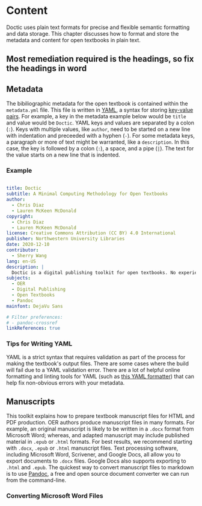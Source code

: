 # Content

Doctic uses plain text formats for precise and flexible semantic formatting and data storage. This chapter discusses how to format and store the metadata and content for open textbooks in plain text. 

## Most remediation required is the headings, so fix the headings in word

## Metadata

The bibiliographic metadata for the open textbook is contained within the `metadata.yml` file. This file is written in [YAML](https://en.wikipedia.org/wiki/YAML), a syntax for storing [key-value pairs](https://en.wikipedia.org/wiki/Attribute%E2%80%93value_pair). For example, a key in the metadata example below would be `title` and value would be `Doctic`. YAML keys and values are separated by a colon (`:`). Keys with multiple values, like `author`, need to be started on a new line with indentation and preceeded with a hyphen (`-`). For some metadata keys, a paragraph or more of text might be warranted, like a `description`. In this case, the key is followed by a colon (`:`), a space, and a pipe (`|`). The text for the value starts on a new line that is indented. 

### Example

```yaml

title: Doctic
subtitle: A Minimal Computing Methodology for Open Textbooks
author: 
  - Chris Diaz
  - Lauren McKeen McDonald
copyright: 
  - Chris Diaz
  - Lauren McKeen McDonald
license: Creative Commons Attribution (CC BY) 4.0 International
publisher: Northwestern University Libraries
date: 2020-12-10
contributor:
  - Sherry Wang
lang: en-US
description: |
  Doctic is a digital publishing toolkit for open textbooks. No experience with programming or coding is necessary. Doctic provides instructional guides and re-usable document templates needed for making open textbooks with free and open source software. With Doctic, we hope to minimize the technical maintenance costs of building, distributing, and preserving open textbooks. 
subjects: 
  - OER
  - Digital Publishing
  - Open Textbooks
  - Pandoc
mainfont: DejaVu Sans

# Filter preferences:
# - pandoc-crossref
linkReferences: true

```

### Tips for Writing YAML

YAML is a strict syntax that requires validation as part of the process for making the textbook's output files. There are some cases where the build will fail due to a YAML validation error. There are a lot of helpful online formatting and linting tools for YAML (such as [this YAML formatter](https://jsonformatter.org/yaml-formatter)) that can help fix non-obvious errors with your metadata. 

## Manuscripts

This toolkit explains how to prepare textbook manuscript files for HTML and PDF production. OER authors produce manuscript files in many formats. For example, an original manuscript is likely to be written in a `.docx` format from Microsoft Word; whereas, and adapted manuscript may include published material in `.epub` or `.html` formats. For best results, we recommend starting with `.docx`, `.epub` or `.html` manuscript files. Text processing software, including Microsoft Word, Scrivener, and Google Docs, all allow you to export documents to `.docx` files. Google Docs also supports exporting to `.html` and `.epub`. The quickest way to convert manuscript files to markdown is to use [Pandoc](https://pandoc.org/), a free and open source document converter we can run from the command-line.

### Converting Microsoft Word Files
